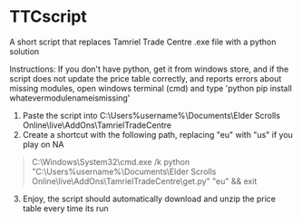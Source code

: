 # TTCscript
A short script that replaces Tamriel Trade Centre .exe file with a python solution


Instructions: 
If you don't have python, get it from windows store, and if the script does not update the price table correctly, and reports errors about missing modules, open windows terminal (cmd) and type 'python pip install whatevermodulenameismissing'

1. Paste the script into C:\Users\%username%\Documents\Elder Scrolls Online\live\AddOns\TamrielTradeCentre
2. Create a shortcut with the following path, replacing "eu" with "us" if you play on NA
>C:\Windows\System32\cmd.exe /k python "C:\Users\%username%\Documents\Elder Scrolls Online\live\AddOns\TamrielTradeCentre\get.py" "eu" && exit

3. Enjoy, the script should automatically download and unzip the price table every time its run
